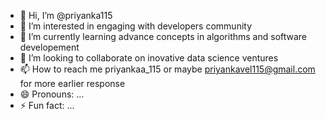 - 👋 Hi, I’m @priyanka115
- 👀 I’m interested in engaging with developers community
- 🌱 I’m currently learning advance concepts in algorithms and software developement
- 💞️ I’m looking to collaborate on inovative data science ventures
- 📫 How to reach me priyankaa_115 or maybe priyankavel115@gmail.com for more earlier response
- 😄 Pronouns: ...
- ⚡ Fun fact: ...

<!---
priyankaa115/priyankaa115 is a ✨ special ✨ repository because its `README.md` (this file) appears on your GitHub profile.
You can click the Preview link to take a look at your changes.
--->
